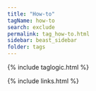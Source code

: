 ```yaml
---
title: "How-to"
tagName: how-to
search: exclude
permalink: tag_how-to.html
sidebar: beast_sidebar
folder: tags
---
```

{% include taglogic.html %}

{% include links.html %}
